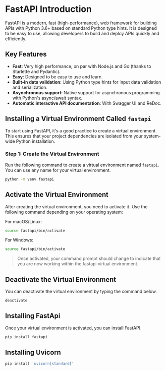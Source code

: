# FastAPI Introduction

FastAPI is a modern, fast (high-performance), web framework for building APIs with Python 3.6+ based on standard Python
type hints. It is designed to be easy to use, allowing developers to build and deploy APIs quickly and efficiently.

## Key Features

- **Fast**: Very high performance, on par with Node.js and Go (thanks to Starlette and Pydantic).
- **Easy**: Designed to be easy to use and learn.
- **Built-in data validation**: Using Python type hints for input data validation and serialization.
- **Asynchronous support**: Native support for asynchronous programming with Python's async/await syntax.
- **Automatic interactive API documentation**: With Swagger UI and ReDoc.

## Installing a Virtual Environment Called `fastapi`

To start using FastAPI, it's a good practice to create a virtual environment. This ensures that your project
dependencies are isolated from your system-wide Python installation.

### Step 1: Create the Virtual Environment

Run the following command to create a virtual environment named `fastapi`.
You can use any name for your virtual environment.

```bash
python -m venv fastapi
```

## Activate the Virtual Environment

After creating the virtual environment, you need
to activate it. Use the following command
depending on your operating system:

For macOS/Linux:

```bash
source fastapi/bin/activate
```

For Windows:

```bash
source fastapi/bin/activate
```

> Once activated, your command prompt should change to indicate that you are now working within the fastapi virtual
> environment.

## Deactivate the Virtual Environment

You can deactivate the virtual environment by typing the command below.

```bash
deactivate
```


## Installing FastApi
Once your virtual environment is activated, you can
install FastAPI.

```bash
pip install fastapi
```


## Installing Uvicorn

```bash
pip install 'uvicorn[standard]'
```
